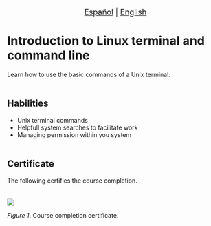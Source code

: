 <p align = "center">
<font size ="4.7px"><a href = "https://github.com/spuerta10/plantillas/blob/cursos/nombre_curso/recursos/traducciones/nombre_curso_espaniol.md">Español</a>
                                                                              |
<a href = "https://github.com/spuerta10/plantillas/blob/cursos/nombre_curso/README.md">English</a></font> 
</p>

# Introduction to Linux terminal and command line
Learn how to use the basic commands of a Unix terminal.
<br></br>

## Habilities
- Unix terminal commands
- Helpfull system searches to facilitate work
- Managing permission within you system
<br></br>

## Certificate
The following certifies the course completion.   
<br></br>
![](https://github.com/spuerta10/cursos/blob/main/terminal_y_linea/recursos/imagenes_y_videos/certificado.jpg)   

*Figure 1*. Course completion certificate.
<br></br>
<br></br>
<br></br>
